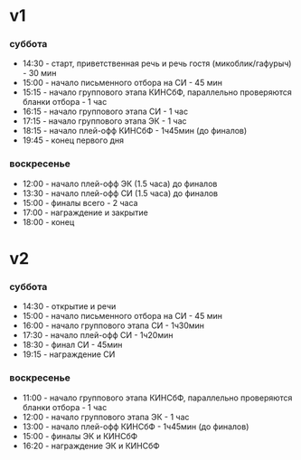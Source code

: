 # v1
### суббота
* 14:30 - старт, приветственная речь и речь гостя (микоблик/гафурыч) - 30 мин
* 15:00 - начало письменного отбора на СИ - 45 мин
* 15:15 - начало группового этапа КИНСбФ, параллельно проверяются бланки отбора - 1 час
* 16:15 - начало группового этапа СИ - 1 час
* 17:15 - начало группового этапа ЭК - 1 час
* 18:15 - начало плей-офф КИНСбФ - 1ч45мин (до финалов)
* 19:45 - конец первого дня

### воскресенье 
* 12:00 - начало плей-офф ЭК (1.5 часа) до финалов
* 13:30 - начало плей-офф СИ (1.5 часа) до финалов
* 15:00 - финалы всего - 2 часа
* 17:00 - награждение и закрытие
* 18:00 - конец
# v2
### суббота 
* 14:30 - открытие и речи
* 15:00 - начало письменного отбора на СИ - 45 мин
* 16:00 - начало группового этапа СИ - 1ч30мин
* 17:30 - начало плей-офф СИ - 1ч20мин
* 18:30 - финал СИ - 45мин
* 19:15 - награждение СИ

### воскресенье
* 11:00 - начало группового этапа КИНСбФ, параллельно проверяются бланки отбора - 1 час
* 12:00 - начало группового этапа ЭК - 1 час
* 13:00 - начало плей-офф КИНСбФ - 1ч45мин (до финалов)
* 15:00 - финалы ЭК и КИНСбФ
* 16:20 - награждение ЭК и КИНСбФ
